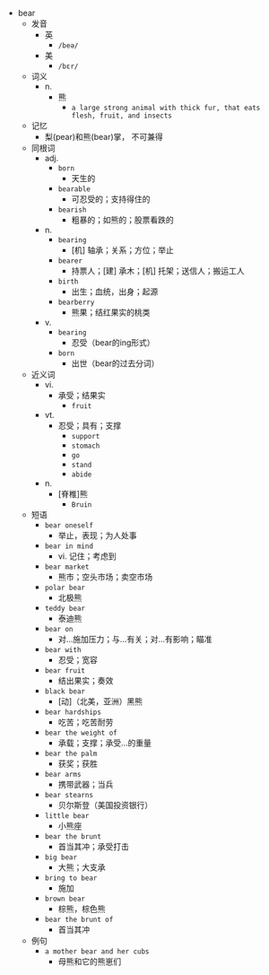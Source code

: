 - bear
  - 发音
    - 英
      - `/beə/`
    - 美
      - `/bɛr/`
  - 词义
    - n.
      - 熊
        - `a large strong animal with thick fur, that eats flesh, fruit, and insects`
  - 记忆
    - 梨(pear)和熊(bear)掌， 不可兼得
  - 同根词
    - adj.
      - `born`
        - 天生的
      - `bearable`
        - 可忍受的；支持得住的
      - `bearish`
        - 粗暴的；如熊的；股票看跌的
    - n.
      - `bearing`
        - [机] 轴承；关系；方位；举止
      - `bearer`
        - 持票人；[建] 承木；[机] 托架；送信人；搬运工人
      - `birth`
        - 出生；血统，出身；起源
      - `bearberry`
        - 熊果；结红果实的桃类
    - v.
      - `bearing`
        - 忍受（bear的ing形式）
      - `born`
        - 出世（bear的过去分词）
  - 近义词
    - vi.
      - 承受；结果实
        - `fruit`
    - vt.
      - 忍受；具有；支撑
        - `support`
        - `stomach`
        - `go`
        - `stand`
        - `abide`
    - n.
      - [脊椎]熊
        - `Bruin`
  - 短语
    - `bear oneself`
      - 举止，表现；为人处事 
    - `bear in mind`
      - vi. 记住；考虑到 
    - `bear market`
      - 熊市；空头市场；卖空市场 
    - `polar bear`
      - 北极熊 
    - `teddy bear`
      - 泰迪熊 
    - `bear on`
      - 对…施加压力；与…有关；对…有影响；瞄准 
    - `bear with`
      - 忍受；宽容 
    - `bear fruit`
      - 结出果实；奏效 
    - `black bear`
      - [动]（北美，亚洲）黑熊 
    - `bear hardships`
      - 吃苦；吃苦耐劳 
    - `bear the weight of`
      - 承载；支撑；承受…的重量 
    - `bear the palm`
      - 获奖；获胜 
    - `bear arms`
      - 携带武器；当兵 
    - `bear stearns`
      - 贝尔斯登（美国投资银行） 
    - `little bear`
      - 小熊座 
    - `bear the brunt`
      - 首当其冲；承受打击 
    - `big bear`
      - 大熊；大支承 
    - `bring to bear`
      - 施加 
    - `brown bear`
      - 棕熊，棕色熊 
    - `bear the brunt of`
      - 首当其冲 
  - 例句
    - `a mother bear and her cubs`
      - 母熊和它的熊崽们

